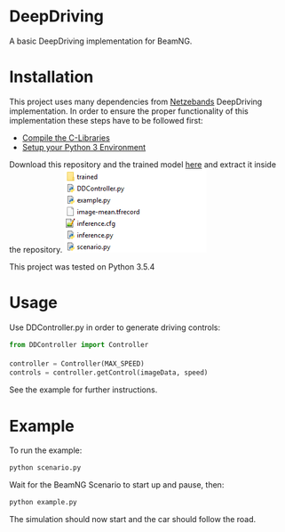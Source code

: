 # DeepDriving
A basic DeepDriving implementation for BeamNG.

# Installation
This project uses many dependencies from [Netzebands](https://bitbucket.org/Netzeband/deepdriving/src/master/) DeepDriving implementation.
In order to ensure the proper functionality of this implementation these steps have to be followed first: 
- [Compile the C-Libraries](https://bitbucket.org/Netzeband/deepdriving/wiki/InstallWindowsCompile)
- [Setup your Python 3 Environment](https://bitbucket.org/Netzeband/deepdriving/wiki/InstallWindowsPython)

Download this repository and the trained model [here](https://www.dropbox.com/s/klwcj6bizpuw21m/trained.zip?dl=0) and extract it inside the repository.
![file structure](filestructure.png)

This project was tested on Python 3.5.4

# Usage
Use DDController.py in order to generate driving controls:

```python
from DDController import Controller

controller = Controller(MAX_SPEED)
controls = controller.getControl(imageData, speed)
```

See the example for further instructions.

# Example
To run the example: 
```bash
python scenario.py
```
Wait for the BeamNG Scenario to start up and pause, then:
```bash
python example.py
```
The simulation should now start and the car should follow the road.
